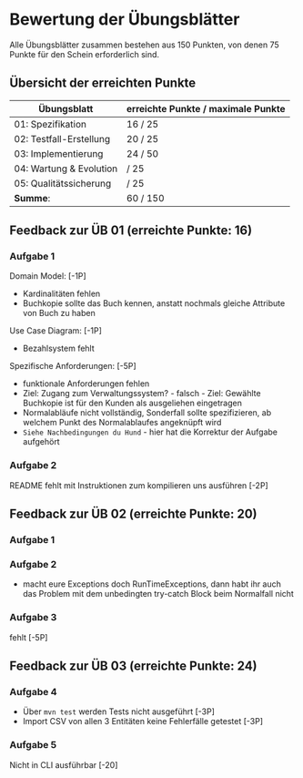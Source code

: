 # Bewertung der Übungsblätter

Alle Übungsblätter zusammen bestehen aus 150 Punkten, von denen 75 Punkte für den Schein erforderlich sind.

## Übersicht der erreichten Punkte

| Übungsblatt             | erreichte Punkte / maximale Punkte |
| ----------------------- | ---------------------------------- |
| 01: Spezifikation       | 16 / 25                               |
| 02: Testfall-Erstellung | 20 / 25                               |
| 03: Implementierung     | 24 / 50                               |
| 04: Wartung & Evolution | / 25                               |
| 05: Qualitätssicherung  | / 25                               |
| **Summe**:              | 60 / 150                              |

## Feedback zur ÜB 01 (erreichte Punkte: 16)

### Aufgabe 1

Domain Model: [-1P]
- Kardinalitäten fehlen
- Buchkopie sollte das Buch kennen, anstatt nochmals gleiche Attribute von Buch zu haben

Use Case Diagram: [-1P]
- Bezahlsystem fehlt

Spezifische Anforderungen: [-5P]
- funktionale Anforderungen fehlen
- Ziel: Zugang zum Verwaltungssystem? - falsch - Ziel: Gewählte Buchkopie ist für den Kunden als ausgeliehen
eingetragen
- Normalabläufe nicht vollständig, Sonderfall sollte spezifizieren, ab welchem Punkt des Normalablaufes angeknüpft wird
- `Siehe Nachbedingungen du Hund` - hier hat die Korrektur der Aufgabe aufgehört

### Aufgabe 2

README fehlt mit Instruktionen zum kompilieren uns ausführen [-2P]

## Feedback zur ÜB 02 (erreichte Punkte: 20)

### Aufgabe 1

### Aufgabe 2

- macht eure Exceptions doch RunTimeExceptions, dann habt ihr auch das Problem mit dem unbedingten try-catch Block beim Normalfall nicht

### Aufgabe 3

fehlt [-5P]

## Feedback zur ÜB 03 (erreichte Punkte: 24)

### Aufgabe 4

- Über `mvn test` werden Tests nicht ausgeführt [-3P]
- Import CSV von allen 3 Entitäten keine Fehlerfälle getestet [-3P]

### Aufgabe 5

Nicht in CLI ausführbar [-20]